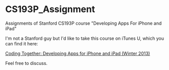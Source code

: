 CS193P_Assignment
=================

Assignments of Stanford CS193P course "Developing Apps For iPhone and iPad"

I'm not a Stanford guy but I'd like to take this course on iTunes U, which you can find it here:

[Coding Together: Developing Apps for iPhone and iPad (Winter 2013)](https://itunes.apple.com/cn/course/coding-together-developing/id593208016)

Feel free to discuss.
